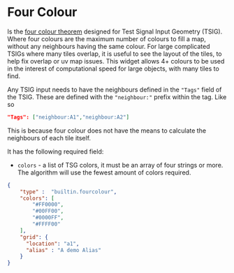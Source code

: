 # Four Colour

Is the [four colour theorem](https://en.wikipedia.org/wiki/Four_color_theorem)
designed for Test Signal Input Geometry (TSIG). Where four
colours are the maximum number of colours to
fill a map, without any neighbours having the same colour.
For large complicated TSIGs where many tiles overlap, it
is useful to see the layout of the tiles, to help fix
overlap or uv map issues.
This widget allows 4+ colours to be used
in the interest of computational speed for large objects,
with many tiles to find.

Any TSIG input needs to have the neighbours defined
in the `"Tags"` field of the TSIG. These are defined
with the `"neighbour:"` prefix within the tag.
Like so

```json
"Tags": ["neighbour:A1","neighbour:A2"]
```

This is because four colour does not have the means to calculate
the neighbours of each tile itself.

It has the following required field:

- `colors` - a list of TSG colors, it must be an array
of four strings or more. The algorithm will use the fewest amount of colors required.

```json
{
    "type" :  "builtin.fourcolour",
    "colors": [
        "#FF0000",
        "#00FF00",
        "#0000FF",
        "#FFFF00"
    ],
    "grid": {
      "location": "a1",
      "alias" : "A demo Alias"
    }
}
```
